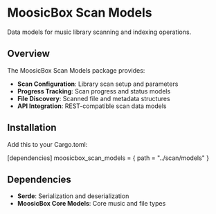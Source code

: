 # MoosicBox Scan Models

Data models for music library scanning and indexing operations.

## Overview

The MoosicBox Scan Models package provides:

- **Scan Configuration**: Library scan setup and parameters
- **Progress Tracking**: Scan progress and status models
- **File Discovery**: Scanned file and metadata structures
- **API Integration**: REST-compatible scan data models

## Installation

Add this to your Cargo.toml:

[dependencies]
moosicbox_scan_models = { path = "../scan/models" }

## Dependencies

- **Serde**: Serialization and deserialization
- **MoosicBox Core Models**: Core music and file types
